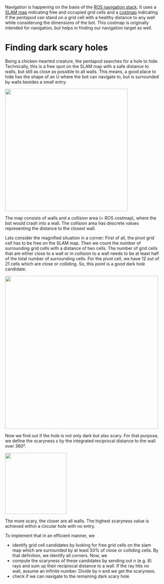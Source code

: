 Navigation is happening on the basis of the [ROS navigation stack](http://wiki.ros.org/navigation). It uses a [SLAM map](http://wiki.ros.org/hector_slam) indicating free and occupied grid cells and a [costmap](http://wiki.ros.org/costmap_2d) indicating if the pentapod can stand on a grid cell with a healthy distance to any wall while considerung the dimensions of the bot. This costmap is originally intended for navigation, but helps in finding our navigation target as well.


# Finding dark scary holes

Being a chicken-hearted creature, the pentapod searches for a hole to hide. Technically, this is a free spot on the SLAM map with a safe distance to walls, but  still as close as possible to all walls. This means, a good place to hide has the shape of an U where the bot can navigate to, but is surrounded by walls besides a small entry. 

<img width="400"  src="../images/navigation-find-dark-holes-candidates.png"/>  

The map consists of walls and a collision area (= ROS costmap), where the bot would crash into a wall. The collision area has descrete values representing the distance to the closest wall. 

Lets consider the magnified situation in a corner: First of all, the pivot grid cell has to be free on the SLAM map. Then we count the number of surrounding grid cells with a distance of two cells. The number of grid cells that are either close to a wall or in collision to a wall needs to be at least half of the total number of surrounding cells. For the pivot cell, we have 12 out of 21 cells which are close or colliding. So, this point is a good dark hole candidate.

<img width="500"  src="../images/navigation-find-dark-holes.png"/>  

Now we find out if the hole is not only dark but also scary. For that purpose, we define the scaryness *s* by the integrated reciprocal distance to the wall over 360°.  

<img width="200"  src="../images/scaryness-formula.png"/>  

The more scary, the closer are all walls. The highest scaryness value is achieved within a circular hole with no entry.

To implement that in an efficient manner, we

* identify grid cell candidates by looking for free grid cells on the slam map which are surrounded by at least 50% of close or colliding cells. By that definition, we identify all corners. Now, we 
* compute the scaryness of these candidates by sending out *n* (e.g. 8) rays and sum up their reciprocal distance to a wall. If the ray hits no wall, assume an infinite number. Divide by n and we get the scaryness.
* check if we can navigate to the remaining dark scary hole
